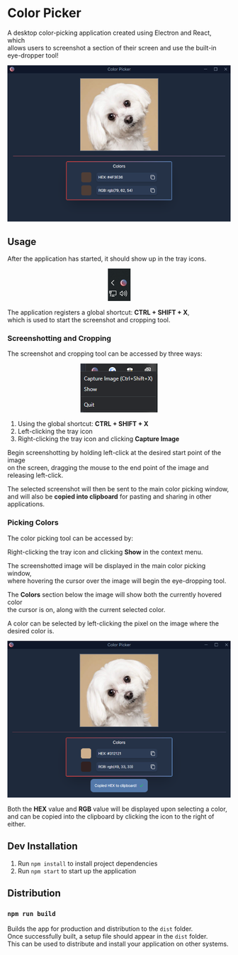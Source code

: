 # Color Picker

A desktop color-picking application created using Electron and React, which\
allows users to screenshot a section of their screen and use the built-in\
eye-dropper tool!

<p align="center">
 <img src="color-picker.png">
</p>

## Usage

After the application has started, it should show up in the tray icons.

<p align="center">
 <img src="tray-icon.png">
</p>

The application registers a global shortcut: **CTRL + SHIFT + X**,\
which is used to start the screenshot and cropping tool.

### Screenshotting and Cropping

The screenshot and cropping tool can be accessed by three ways:

<p align="center">
 <img src="tray-menu.png">
</p>

1. Using the global shortcut: **CTRL + SHIFT + X**
2. Left-clicking the tray icon
3. Right-clicking the tray icon and clicking **Capture Image**

Begin screenshotting by holding left-click at the desired start point of the image\
on the screen, dragging the mouse to the end point of the image and releasing left-click.

The selected screenshot will then be sent to the main color picking window,\
and will also be **copied into clipboard** for pasting and sharing in other\
applications.

### Picking Colors
The color picking tool can be accessed by:

Right-clicking the tray icon and clicking **Show** in the context menu.

The screenshotted image will be displayed in the main color picking window,\
where hovering the cursor over the image will begin the eye-dropping tool.

The **Colors** section below the image will show both the currently hovered color\
the cursor is on, along with the current selected color.

A color can be selected by left-clicking the pixel on the image where the desired color is.

<p align="center">
 <img src="copied-to-clipboard.png">
</p>

Both the **HEX** value and **RGB** value will be displayed upon selecting a color,\
and can be copied into the clipboard by clicking the icon to the right of either.

## Dev Installation

1. Run `npm install` to install project dependencies
2. Run `npm start` to start up the application

## Distribution

### `npm run build`

Builds the app for production and distribution to the `dist` folder.\
Once successfully built, a setup file should appear in the `dist` folder.\
This can be used to distribute and install your application on other systems.
